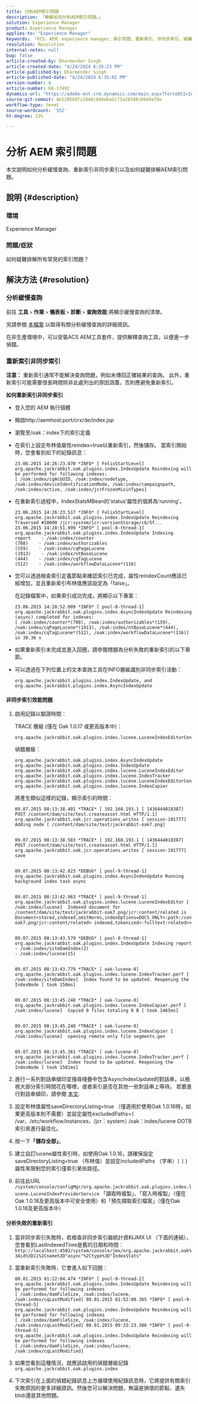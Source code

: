 ```yaml
---
title: 分析AEM索引問題
description: 「瞭解如何分析AEM索引問題。」
solution: Experience Manager
product: Experience Manager
applies-to: "Experience Manager"
keywords: 「KCS、AEM、experience manager、索引問題、重新索引、非同步索引、疑難排解」
resolution: Resolution
internal-notes: null
bug: false
article-created-by: Dharmender Singh
article-created-date: "4/24/2024 6:26:23 PM"
article-published-by: Dharmender Singh
article-published-date: "4/24/2024 6:35:02 PM"
version-number: 8
article-number: KA-17492
dynamics-url: "https://adobe-ent.crm.dynamics.com/main.aspx?forceUCI=1&pagetype=entityrecord&etn=knowledgearticle&id=c9523e22-6802-ef11-a1fd-6045bd026dc7"
source-git-commit: de1265b8fc204dc046eba2c73a28348c0949a7de
workflow-type: tm+mt
source-wordcount: '552'
ht-degree: 13%

---
```


# 分析 AEM 索引問題


本文說明如何分析緩慢查詢、重新索引非同步索引以及如何疑難排解AEM索引問題。

## 說明 {#description}


### 環境

Experience Manager

### 問題/症狀

如何疑難排解所有常見的索引問題？


## 解決方法 {#resolution}


### 分析緩慢查詢

前往 <b>工具</b> `>`  <b>作業</b> `>`  <b>儀表板</b> `>`  <b>診斷</b> `>`  <b>查詢效能</b> 將顯示緩慢查詢的清單。

另請參閱 [本檔案](https://docs.adobe.com/docs/en/aem/6-2/deploy/platform/queries-and-indexing.html#Troubleshooting%20indexing%20issues) 以取得有關分析緩慢查詢的詳細資訊。

在非生產環境中，可以安裝ACS AEM工具套件，提供解釋查詢工具，以便進一步偵錯。

### 重新索引非同步索引

<b>注意：</b> 重新索引通常不能解決查詢問題，例如未傳回正確結果的查詢。 此外，重新索引可能需要很長時間除非此處列出的原因涵蓋，否則應避免重新索引。

<b>如何重新索引非同步索引</b>

- 登入您的 AEM 執行個體
- 開啟http://aemhost:port/crx/de/index.jsp
- 瀏覽至/oak：index下的索引定義
- 在索引上設定布林值屬性reindex=true以重新索引，然後儲存。 當索引開始時，您會看到如下的紀錄訊息：


  ```
  23.06.2015 14:26:23.070 *INFO* [ FelixStartLevel] 
  org.apache.jackrabbit.oak.plugins.index.IndexUpdate Reindexing will be performed for following indexes: 
  [ /oak:index/cqAcUUID, /oak:index/nodetype, /oak:index/deviceIdentificationMode, /oak:index/campaignpath, /oak:index/active, /oak:index/jcrFrozenMixinTypes]
  ```


- 在重新索引過程中，IndexStatsMBean的&#39;status&#39;屬性的值將為&#39;running&#39;。


  ```
  23.06.2015 14:26:23.517 *INFO* [ FelixStartLevel] 
  org.apache.jackrabbit.oak.plugins.index.IndexUpdate Reindexing Traversed #10000 /jcr:system/jcr:versionStorage/c8/5f...
  23.06.2015 14:28:51.999 *INFO* [ pool-8-thread-1]  org.apache.jackrabbit.oak.plugins.index.IndexUpdate Indexing
  report    - /oak:index/counter
  (708)    - /oak:index/authorizables
  (159)    - /oak:index/cqPageLucene
  (1913)    - /oak:index/ntBaseLucene
  (444)    - /oak:index/cqTagLucene
  (512)    - /oak:index/workflowDataLucene*(116)
  ```


- 您可以透過檢查索引定義節點來確認索引已完成，屬性reindexCount應該已經增加，並且重新索引布林值應該設定為「false」。


  在記錄檔案中，如果索引成功完成，將顯示以下專案：


  ```
  23.06.2015 14:28:52.009 *INFO* [ pool-8-thread-1] 
  org.apache.jackrabbit.oak.plugins.index.AsyncIndexUpdate Reindexing (async) completed for indexes: 
  [ /oak:index/counter*(708), /oak:index/authorizables*(159),
  /oak:index/cqPageLucene*(1913), /oak:index/ntBaseLucene*(444),
  /oak:index/cqTagLucene*(512), /oak:index/workflowDataLucene*(116)] 
  in 30.36 s
  ```


- 如果重新索引未完成並進入回圈，請參閱標題為分析失敗的重新索引的以下章節。
- 可以透過在下列位置上的文本查詢工具在INFO層級識別非同步索引活動：


  ```
  org.apache.jackrabbit.plugins.index.IndexUpdate, and
  org.apache.jackrabbit.plugins.index.AsyncIndexUpdate
  ```


#### 非同步索引效能問題

1. 啟用記錄以驗證時間：


   TRACE 層級 (僅在 Oak 1.0.17 或更高版本中)：


   ```
   org.apache.jackrabbit.oak.plugins.index.lucene.LuceneIndexEditorContext.perf
   ```



   偵錯層級：


   ```
   org.apache.jackrabbit.oak.plugins.index.AsyncIndexUpdate
   org.apache.jackrabbit.oak.plugins.index.IndexUpdate
   org.apache.jackrabbit.oak.plugins.index.lucene.LuceneIndexEditor
   org.apache.jackrabbit.oak.plugins.index.lucene.IndexTracker
   org.apache.jackrabbit.oak.plugins.index.lucene.LuceneIndexEditorContext
   org.apache.jackrabbit.oak.plugins.index.lucene.IndexCopier
   ```



   將產生類似這樣的記錄，顯示索引的時間：


   ```
   09.07.2015 08:13:38.401 *TRACE* [ 192.168.193.1 [ 1436444018387]  POST /content/dam/site/test.createasset.html HTTP/1.1]  org.apache.jackrabbit.oak.jcr.operations.writes [ session-101777]  Adding node [ /content/dam/site/test/jackrabbit-oak7.png] 
   
   
   09.07.2015 08:13:38.583 *TRACE* [ 192.168.193.1 [ 1436444018387]  POST /content/dam/site/test.createasset.html HTTP/1.1]  org.apache.jackrabbit.oak.jcr.operations.writes [ session-101777]  save
   
   
   09.07.2015 08:13:42.823 *DEBUG* [ pool-9-thread-1]  org.apache.jackrabbit.oak.plugins.index.AsyncIndexUpdate Running background index task async
   
   
   09.07.2015 08:13:42.963 *TRACE* [ pool-9-thread-1]  org.apache.jackrabbit.oak.plugins.index.lucene.LuceneIndexEditor [ /oak:index/lucene]  Indexed document for /content/dam/site/test/jackrabbit-oak7.png/jcr:content/related is Document<stored,indexed,omitNorms,indexOptions=DOCS_ONLY<:path:/content/dam/site/test/jackrabbit-oak7.png/jcr:content/related> indexed,tokenized<:fulltext:related>>
   
   
   09.07.2015 08:13:43.579 *DEBUG* [ pool-9-thread-1]  org.apache.jackrabbit.oak.plugins.index.IndexUpdate Indexing report
   - /oak:index/siteDamIndex(2)
   - /oak:index/lucene(15)
   
   
   09.07.2015 08:13:43.779 *TRACE* [ oak-lucene-0]  org.apache.jackrabbit.oak.plugins.index.lucene.IndexTracker.perf [ /oak:index/siteDamIndex]  Index found to be updated. Reopening the IndexNode [ took 150ms] 
   
   
   09.07.2015 08:13:45.248 *TRACE* [ oak-lucene-0]  org.apache.jackrabbit.oak.plugins.index.lucene.IndexCopier.perf [ /oak:index/lucene]  Copied 0 files totaling 0 B [ took 1465ms] 
   
   
   09.07.2015 08:13:45.248 *TRACE* [ oak-lucene-0]  org.apache.jackrabbit.oak.plugins.index.lucene.IndexCopier [ /oak:index/lucene]  opening remote only file segments.gen
   
   
   09.07.2015 08:13:45.361 *TRACE* [ oak-lucene-0]  org.apache.jackrabbit.oak.plugins.index.lucene.IndexTracker.perf [ /oak:index/lucene]  Index found to be updated. Reopening the IndexNode [ took 1581ms]
   ```


2. 進行一系列對話串傾印並搜尋棧疊中包含AsyncIndexUpdate的對話串，以檢視大部分索引時間花在哪裡，或者索引是否在其他一些對話串上等待。 若要進行對話串傾印，請參閱 [本文](https://experienceleague.adobe.com/docs/experience-cloud-kcs/kbarticles/KA-17452.html).
3. 設定布林值屬性saveDirectoryListing=true （僅適用於使用Oak 1.0.16時，如果更高版本則不需要）並設定屬性excludedPaths=`[` /var、/etc/workflow/instances、/jcr：system`]`  /oak：index/lucene OOTB索引來進行最佳化。
4. 按一下<b>「儲存全部」</b>。
5. 建立自訂lucene屬性索引時，如使用Oak 1.0.16，請確保設定saveDirectoryListing=true （布林值）並設定includedPaths （字串）`[` `]` )屬性來限制您的索引僅索引某些路徑。
6. 前往此URL `/system/console/configMgr/org.apache.jackrabbit.oak.plugins.index.lucene.LuceneIndexProviderService` 「讀取時複製」、「寫入時複製」（僅在Oak 1.0.18及更高版本中可安全使用）和「預先擷取索引檔案」（僅在Oak 1.0.18及更高版本中）


#### 分析失敗的重新索引

1. 當非同步索引失敗時，若檢查非同步索引器統計資料JMX UI （下面的連結），您會看到LastIndexedTime是舊的日期和時間： `http://localhost:4502/system/console/jmx/org.apache.jackrabbit.oak%3Aid%3D11%2Cname%3D"async"%2Ctype%3D"IndexStats"`
2. 當重新索引失敗時，它會進入如下回圈：


   ```
   08.01.2015 01:22:04.474 *INFO* [ pool-9-thread-2]  
   org.apache.jackrabbit.oak.plugins.index.IndexUpdate Reindexing will be performed for following indexes 
   [ /oak:index/damFileSize, /oak:index/lucene, /oak:index/cqLastModified] 08.01.2015 01:52:08.365 *INFO* [ pool-9-thread-5]  
   org.apache.jackrabbit.oak.plugins.index.IndexUpdate Reindexing will be performed for following indexes 
   [ /oak:index/damFileSize, /oak:index/lucene, /oak:index/cqLastModified] 08.01.2015 09:33:23.306 *INFO* [ pool-9-thread-5]  
   org.apache.jackrabbit.oak.plugins.index.IndexUpdate Reindexing will be performed for following indexes 
   [ /oak:index/damFileSize, /oak:index/lucene, /oak:index/cqLastModified]
   ```


3. 如果您看到這種情況，就應該啟用的偵錯層級記錄 `org.apache.jackrabbit.oak.plugins.index`
4. 下次索引在上面的偵錯紀錄訊息上方循環使用紀錄訊息時，它將提供有關索引失敗原因的更多詳細資訊。然後您可以解決問題，無論是損壞的節點、遺失blob還是其他問題。

